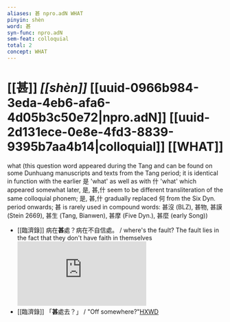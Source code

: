 ```yaml
---
aliases: 甚 npro.adN WHAT
pinyin: shèn
word: 甚
syn-func: npro.adN
sem-feat: colloquial
total: 2
concept: WHAT 
---
```

# [[甚]] *[[shèn]]*  [[uuid-0966b984-3eda-4eb6-afa6-4d05b3c50e72|npro.adN]] [[uuid-2d131ece-0e8e-4fd3-8839-9395b7aa4b14|colloquial]] [[WHAT]]
what (this question word appeared during the Tang and can be found on some Dunhuang manuscripts and texts from the Tang period; it is identical in function with the earlier 是 'what' as well as with 什 'what' which appeared somewhat later, 是, 甚,什 seem to be different transliteration of the same colloquial phonem; 是, 甚,什 gradually replaced 何 from the Six Dyn. period onwards; 甚 is rarely used in compound words: 甚沒 (BLZ), 甚物, 甚謨 (Stein 2669), 甚生 (Tang, Bianwen), 甚摩 (Five Dyn.), 甚麼 (early Song))
 - [[臨濟錄]] 病在**甚**處？病在不自信處。 / where's the fault? The fault lies in the fact that they don't have faith in themselves![HXWD](https://hxwd.org/textview.html?location=KR6q0053_T_001-0497b.16)
 - [[臨濟錄]] 「**甚**處去？」 / "Off somewhere?"[HXWD](https://hxwd.org/textview.html?location=KR6q0053_T_001-0506b.38)